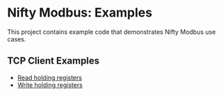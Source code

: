 # Nifty Modbus: Examples

This project contains example code that demonstrates Nifty Modbus use cases.

## TCP Client Examples

 * [Read holding registers](./src/main/java/nifty/modbus/example/tcp/ReadHoldingRegisters.java)
 * [Write holding registers](./src/main/java/nifty/modbus/example/tcp/WriteHoldingRegisters.java)
